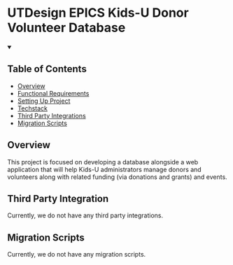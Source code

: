 # UTDesign EPICS Kids-U Donor Volunteer Database

<!-- markdownlint-disable-next-line MD033 -->
<details open><summary><h2>Table of Contents</h2></summary>

- [Overview](#overview)
- [Functional Requirements](docs/functionalRequirements.md)
- [Setting Up Project](docs/setUpProject.md)
- [Techstack](docs/techstack.md)
- [Third Party Integrations](#third-party-integration)
- [Migration Scripts](#migration-scripts)

</details>

## Overview
This project is focused on developing a database alongside a web application that will help Kids-U administrators manage donors and volunteers along with related funding (via donations and grants) and events. 

## Third Party Integration
Currently, we do not have any third party integrations.

## Migration Scripts
Currently, we do not have any migration scripts.
